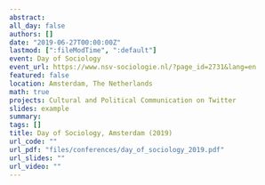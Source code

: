 ```yaml
---
abstract:
all_day: false
authors: []
date: "2019-06-27T00:00:00Z"
lastmod: [":fileModTime", ":default"]
event: Day of Sociology
event_url: https://www.nsv-sociologie.nl/?page_id=2731&lang=en
featured: false
location: Amsterdam, The Netherlands
math: true
projects: Cultural and Political Communication on Twitter
slides: example
summary:
tags: []
title: Day of Sociology, Amsterdam (2019)
url_code: ""
url_pdf: "files/conferences/day_of_sociology_2019.pdf"
url_slides: ""
url_video: ""
---
```

